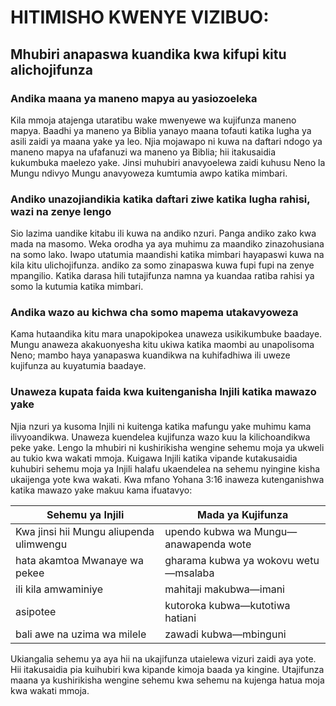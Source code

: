 # HITIMISHO KWENYE VIZIBUO:

## Mhubiri anapaswa kuandika kwa kifupi kitu alichojifunza

### Andika maana ya maneno mapya au yasiozoeleka 

Kila mmoja atajenga utaratibu wake mwenyewe wa kujifunza maneno mapya. Baadhi ya maneno ya Biblia yanayo maana tofauti katika lugha ya asili zaidi ya maana yake ya leo. Njia mojawapo ni kuwa na daftari ndogo ya maneno mapya na ufafanuzi wa maneno ya Biblia; hii itakusaidia kukumbuka maelezo yake. Jinsi muhubiri anavyoelewa zaidi kuhusu Neno la Mungu ndivyo Mungu anavyoweza kumtumia awpo katika mimbari. 

### Andiko unazojiandikia katika daftari ziwe katika lugha rahisi, wazi na zenye lengo

Sio lazima uandike kitabu ili kuwa na andiko nzuri. Panga andiko zako kwa mada na masomo. Weka orodha ya aya muhimu za maandiko zinazohusiana na somo lako. Iwapo utatumia maandishi katika mimbari hayapaswi kuwa na kila kitu ulichojifunza. andiko za somo zinapaswa kuwa fupi fupi na zenye mpangilio. Katika darasa hili tutajifunza namna ya kuandaa ratiba rahisi ya somo la kutumia katika mimbari. 

### Andika wazo au kichwa cha somo mapema utakavyoweza 

Kama hutaandika kitu mara unapokipokea unaweza usikikumbuke baadaye. Mungu anaweza akakuonyesha kitu ukiwa katika maombi au unapolisoma Neno; mambo haya yanapaswa kuandikwa na kuhifadhiwa ili uweze kujifunza au kuyatumia baadaye. 
			
### Unaweza kupata faida kwa kuitenganisha Injili katika mawazo yake

Njia nzuri ya kusoma Injili ni kuitenga katika mafungu yake muhimu kama ilivyoandikwa. Unaweza kuendelea kujifunza wazo kuu la kilichoandikwa peke yake. Lengo la mhubiri ni kushirikisha wengine sehemu moja ya ukweli au tukio kwa wakati mmoja. Kuigawa Injili katika vipande kutakusaidia kuhubiri sehemu moja ya Injili halafu ukaendelea na sehemu nyingine kisha ukaijenga yote kwa wakati. Kwa mfano Yohana 3:16 inaweza kutenganishwa katika mawazo yake makuu kama ifuatavyo:

| Sehemu ya Injili                        | Mada ya Kujifunza                           |
| --------------------------------------- | ------------------------------------------- |
| Kwa jinsi hii Mungu aliupenda ulimwengu | upendo kubwa wa Mungu—anawapenda wote | 
| hata akamtoa Mwanaye wa pekee           | gharama kubwa ya wokovu wetu—msalaba  |
| ili kila amwaminiye                     | mahitaji makubwa—imani                |
| asipotee                                | kutoroka kubwa—kutotiwa hatiani       |
| bali awe na uzima wa milele             | zawadi kubwa—mbinguni                 |

Ukiangalia sehemu ya aya hii na ukajifunza utaielewa vizuri zaidi aya yote. Hii itakusaidia pia kuihubiri kwa kipande kimoja baada ya kingine. Utajifunza maana ya kushirikisha wengine sehemu kwa sehemu na kujenga hatua moja kwa wakati mmoja.


